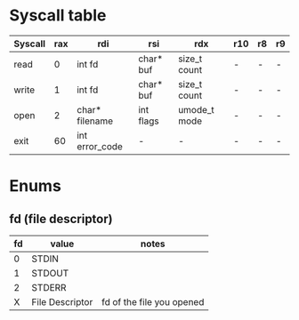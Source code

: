 # Syscall table
| Syscall | rax | rdi | rsi | rdx | r10 | r8 | r9 |
|-|-|-|-|-|-|-|-|
| read | 0 | int fd | char* buf | size_t count | - | - | - | - |
| write | 1 | int fd | char* buf | size_t count | - | - | - | - |
| open | 2 | char* filename | int flags | umode_t mode | - | - | - | - |
| exit | 60 | int error_code| - | - | - | - | - | - |

# Enums
## fd (file descriptor)
| fd | value | notes |
|-|-|-|
| 0 | STDIN | |
| 1 | STDOUT | |
| 2 | STDERR | |
| X | File Descriptor | fd of the file you opened |

